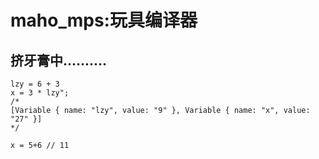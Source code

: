 # maho_mps:玩具编译器

## 挤牙膏中..........

```
lzy = 6 + 3
x = 3 * lzy";
/*
[Variable { name: "lzy", value: "9" }, Variable { name: "x", value: "27" }]
*/

x = 5+6 // 11
```

